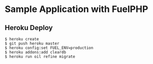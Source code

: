 # Sample Application with FuelPHP

## Heroku Deploy

```
$ heroku create
$ git push heroku master
$ heroku config:set FUEL_ENV=production
$ heroku addons:add cleardb
$ heroku run oil refine migrate
```
